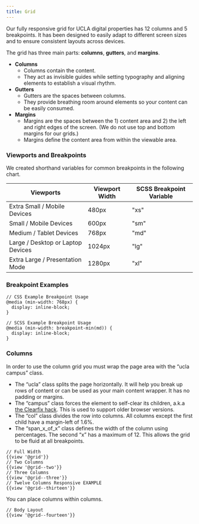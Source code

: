 ```yaml
---
title: Grid
---
```

Our fully responsive grid for UCLA digital properties has 12 columns and 5 breakpoints. It has been designed to easily adapt to different screen sizes and to ensure consistent layouts across devices.

The grid has three main parts: **columns**, **gutters**, and **margins**.

* **Columns**
  * Columns contain the content.
  * They act as invisible guides while setting typography and aligning elements to establish a visual rhythm.
* **Gutters**
  * Gutters are the spaces between columns.
  * They provide breathing room around elements so your content can be easily consumed.
* **Margins**
  * Margins are the spaces between the 1) content area and 2) the left and right edges of the screen. (We do not use top and bottom margins for our grids.)
  * Margins define the content area from within the viewable area.

### **Viewports and Breakpoints**

We created shorthand variables for common breakpoints in the following chart.

Viewports | Viewport Width | SCSS Breakpoint Variable
------------ | ------------- | -------------
Extra Small / Mobile Devices | 480px | "xs"
Small / Mobile Devices | 600px | "sm"
Medium / Tablet Devices | 768px | "md"
Large / Desktop or Laptop Devices | 1024px | "lg"
Extra Large / Presentation Mode | 1280px | "xl"

### **Breakpoint Examples**

```
// CSS Example Breakpoint Usage
@media (min-width: 768px) {
  display: inline-block;
}

// SCSS Example Breakpoint Usage
@media (min-width: breakpoint-min(md)) {
  display: inline-block;
}

```

### **Columns**

In order to use the column grid you must wrap the page area with the “ucla campus” class.

* The “ucla” class splits the page horizontally. It will help you break up rows of content or can be used as your main content wrapper. It has no padding or margins.
* The “campus” class forces the element to self-clear its children, a.k.a [the Clearfix hack](https://css-tricks.com/snippets/css/clear-fix/). This is used to support older browser versions.
* The “col” class divides the row into columns. All columns except the first child have a margin-left of 1.6%.
* The “span_x_of_x” class defines the width of the column using percentages. The second “x” has a maximum of 12. This allows the grid to be fluid at all breakpoints.

```
// Full Width
{{view '@grid'}}
// Two Columns
{{view '@grid--two'}}
// Three Columns
{{view '@grid--three'}}
// Twelve Columns Responsive EXAMPLE
{{view '@grid--thirteen'}}
```

You can place columns within columns.

```
// Body Layout
{{view '@grid--fourteen'}}
```
